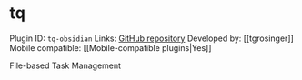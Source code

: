 # tq

Plugin ID: `tq-obsidian`
Links: [GitHub repository](https://github.com/tgrosinger/tq-obsidian)
Developed by: [[tgrosinger]]
Mobile compatible: [[Mobile-compatible plugins|Yes]]

File-based Task Management
